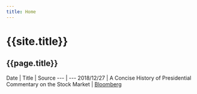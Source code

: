 ```yaml
---
title: Home
---
```


# {{site.title}}
## {{page.title}}

Date | Title | Source
--- | ---
2018/12/27 | A Concise History of Presidential Commentary on the Stock Market | [Bloomberg](https://www.bloomberg.com/news/articles/2018-12-26/a-concise-history-of-presidential-commentary-on-the-stock-market?srnd=premium)
